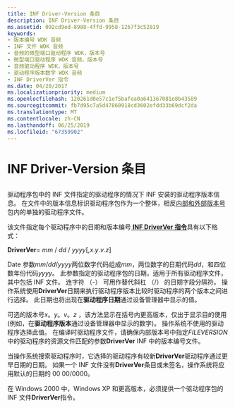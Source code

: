 ```yaml
---
title: INF Driver-Version 条目
description: INF Driver-Version 条目
ms.assetid: 092cd9ed-8988-4ffd-9958-1267f3c52819
keywords:
- 版本编号 WDK 音频
- INF 文件 WDK 音频
- 音频的微型端口驱动程序 WDK，版本号
- 微型端口驱动程序 WDK 音频，版本号
- 音频驱动程序 WDK，版本号
- 驱动程序版本数字 WDK 音频
- INF DriverVer 指令
ms.date: 04/20/2017
ms.localizationpriority: medium
ms.openlocfilehash: 120261d0e57c1ef5bafea0a641367081e8b43589
ms.sourcegitcommit: fb7d95c7a5d47860918cd3602efdd33b69dcf2da
ms.translationtype: MT
ms.contentlocale: zh-CN
ms.lasthandoff: 06/25/2019
ms.locfileid: "67359902"
---
```

# <a name="inf-driver-version-entry"></a>INF Driver-Version 条目


## <span id="inf_driver_version_entry"></span><span id="INF_DRIVER_VERSION_ENTRY"></span>


驱动程序包中的 INF 文件指定的驱动程序的情况下 INF 安装的驱动程序版本信息。 在文件中的版本信息标识驱动程序包作为一个整体，相反[内部和外部版本号](internal-and-external-version-numbers.md)包内的单独的驱动程序文件。

该文件指定每个驱动程序中的日期和版本编号[ **INF DriverVer 指令**](https://docs.microsoft.com/windows-hardware/drivers/install/inf-driverver-directive)具有以下格式：

**DriverVer**= *mm* / *dd* / *yyyy*\[,*x*.*y*.*v*.*z*\]

Date 参数*mm*/*dd*/*yyyy*两位数字代码组成*mm*，两位数字的日期代码*dd*，和四位数年份代码*yyyy*。 此参数指定的驱动程序包的日期，适用于所有驱动程序文件，其中包括 INF 文件。 连字符 （-） 可用作替代斜杠 （/） 的日期字段分隔符。 操作系统使用**DriverVer**日期来执行驱动程序版本比较时驱动程序的两个版本之间进行选择。 此日期也将出现在**驱动程序日期**通过设备管理器中显示的值。

可选的版本号*x*。*y*。*v*。*z* ，该方法显示在括号内更高版本，仅出于显示目的使用 (例如，在**驱动程序版本**通过设备管理器中显示的数字)。 操作系统不使用的驱动程序选择此值。 在编译时驱动程序文件，请确保内部版本号中指定*FILEVERSION*中的驱动程序的资源文件匹配的参数**DriverVer** INF 中的版本编号文件。

当操作系统搜索驱动程序时，它选择的驱动程序有较新**DriverVer**驱动程序通过更早日期的日期。 如果一个 INF 文件没有**DriverVer**条目或未签名，操作系统将应用默认的日期的 00 00/0000。

在 Windows 2000 中，Windows XP 和更高版本，必须提供一个驱动程序包的 INF 文件**DriverVer**指令。

 

 




